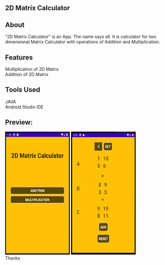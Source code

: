 ## 2D Matrix Calculator
## About
“2D Matrix Calculator” is an App. The name says all. It is calculator for two dimensional Matrix Calculator with operations of Addition and Multiplication.
## Features
Multiplication of 2D Matrix <br/>
Addition of 2D Matrix 
## Tools Used
JAVA <br/>
Android Studio IDE <br/>

## Preview:
<a><img src="https://github.com/Yaseen090/2D_Matrix_Calculator/blob/main/2DMatrixCalculator1.PNG" width="210" height="400"></a>
<a><img src="https://github.com/Yaseen090/2D_Matrix_Calculator/blob/main/2DMatrixCalculator2.PNG" width="210" height="400"></a>
<br/>
Thanks
